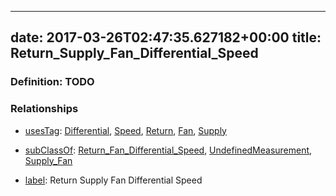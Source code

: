 
---
date: 2017-03-26T02:47:35.627182+00:00
title: Return_Supply_Fan_Differential_Speed
---
### Definition: TODO

### Relationships

* [usesTag](https://brickschema.org/schema/1.0/BrickFrame#usesTag): [Differential](https://brickschema.org/schema/1.0/BrickTag#Differential), [Speed](https://brickschema.org/schema/1.0/BrickTag#Speed), [Return](https://brickschema.org/schema/1.0/BrickTag#Return), [Fan](https://brickschema.org/schema/1.0/BrickTag#Fan), [Supply](https://brickschema.org/schema/1.0/BrickTag#Supply)

* [subClassOf](http://www.w3.org/2000/01/rdf-schema#subClassOf): [Return_Fan_Differential_Speed](https://brickschema.org/schema/1.0/Brick#Return_Fan_Differential_Speed), [UndefinedMeasurement](https://brickschema.org/schema/1.0/Brick#UndefinedMeasurement), [Supply_Fan](https://brickschema.org/schema/1.0/Brick#Supply_Fan)

* [label](http://www.w3.org/2000/01/rdf-schema#label): Return Supply Fan Differential Speed

